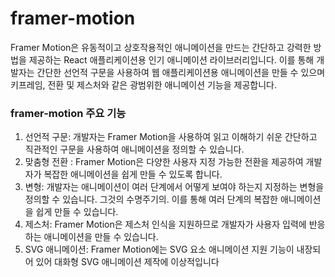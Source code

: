 # framer-motion

Framer Motion은 유동적이고 상호작용적인 애니메이션을 만드는 간단하고 강력한 방법을 제공하는 React 애플리케이션용 인기 애니메이션 라이브러리입니다. 이를 통해 개발자는 간단한 선언적 구문을 사용하여 웹 애플리케이션용 애니메이션을 만들 수 있으며 키프레임, 전환 및 제스처와 같은 광범위한 애니메이션 기능을 제공합니다.

### framer-motion 주요 기능

1. 선언적 구문: 개발자는 Framer Motion을 사용하여 읽고 이해하기 쉬운 간단하고 직관적인 구문을 사용하여 애니메이션을 정의할 수 있습니다.
2. 맞춤형 전환 : Framer Motion은 다양한 사용자 지정 가능한 전환을 제공하여 개발자가 복잡한 애니메이션을 쉽게 만들 수 있도록 합니다.
3. 변형: 개발자는 애니메이션이 여러 단계에서 어떻게 보여야 하는지 지정하는 변형을 정의할 수 있습니다. 그것의 수명주기의. 이를 통해 여러 단계의 복잡한 애니메이션을 쉽게 만들 수 있습니다.
4. 제스처: Framer Motion은 제스처 인식을 지원하므로 개발자가 사용자 입력에 반응하는 애니메이션을 만들 수 있습니다.
5. SVG 애니메이션: Framer Motion에는 SVG 요소 애니메이션 지원 기능이 내장되어 있어 대화형 SVG 애니메이션 제작에 이상적입니다